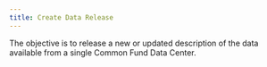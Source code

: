 ```yaml
---
title: Create Data Release
---
```


The objective is to release a new or updated description of the
data available from a single Common Fund Data Center.
